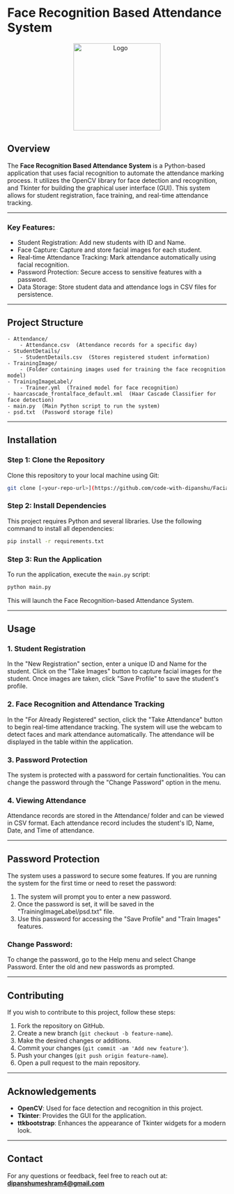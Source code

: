 
# Face Recognition Based Attendance System

<p align="center">
    <img src="https://upload.wikimedia.org/wikipedia/commons/5/57/OpenCV_Logo.png" alt="Logo" width="200"/>
</p>

## Overview

The **Face Recognition Based Attendance System** is a Python-based application that uses facial recognition to automate the attendance marking process. It utilizes the OpenCV library for face detection and recognition, and Tkinter for building the graphical user interface (GUI). This system allows for student registration, face training, and real-time attendance tracking.

---

### Key Features:

<ul>
    <li>Student Registration: Add new students with ID and Name.</li>
    <li>Face Capture: Capture and store facial images for each student.</li>
    <li>Real-time Attendance Tracking: Mark attendance automatically using facial recognition.</li>
    <li>Password Protection: Secure access to sensitive features with a password.</li>
    <li>Data Storage: Store student data and attendance logs in CSV files for persistence.</li>
</ul>

---

## Project Structure

```
- Attendance/
    - Attendance.csv  (Attendance records for a specific day)
- StudentDetails/
    - StudentDetails.csv  (Stores registered student information)
- TrainingImage/
    - (Folder containing images used for training the face recognition model)
- TrainingImageLabel/
    - Trainer.yml  (Trained model for face recognition)
- haarcascade_frontalface_default.xml  (Haar Cascade Classifier for face detection)
- main.py  (Main Python script to run the system)
- psd.txt  (Password storage file)
```

---

## Installation

### Step 1: Clone the Repository
Clone this repository to your local machine using Git:

```bash
git clone [<your-repo-url>](https://github.com/code-with-dipanshu/Facial-Based-Attendance-Monitoring-system.git)
```

### Step 2: Install Dependencies
This project requires Python and several libraries. Use the following command to install all dependencies:

```bash
pip install -r requirements.txt
```



### Step 3: Run the Application
To run the application, execute the `main.py` script:

```bash
python main.py
```

This will launch the Face Recognition-based Attendance System.

---

## Usage

### 1. Student Registration
In the "New Registration" section, enter a unique ID and Name for the student. Click on the "Take Images" button to capture facial images for the student. Once images are taken, click "Save Profile" to save the student's profile.

### 2. Face Recognition and Attendance Tracking
In the "For Already Registered" section, click the "Take Attendance" button to begin real-time attendance tracking. The system will use the webcam to detect faces and mark attendance automatically. The attendance will be displayed in the table within the application.

### 3. Password Protection
The system is protected with a password for certain functionalities. You can change the password through the "Change Password" option in the menu.

### 4. Viewing Attendance
Attendance records are stored in the Attendance/ folder and can be viewed in CSV format. Each attendance record includes the student's ID, Name, Date, and Time of attendance.

---

## Password Protection

The system uses a password to secure some features. If you are running the system for the first time or need to reset the password:
1. The system will prompt you to enter a new password.
2. Once the password is set, it will be saved in the "TrainingImageLabel/psd.txt" file.
3. Use this password for accessing the "Save Profile" and "Train Images" features.

### Change Password:
To change the password, go to the Help menu and select Change Password. Enter the old and new passwords as prompted.

---

## Contributing

If you wish to contribute to this project, follow these steps:

1. Fork the repository on GitHub.
2. Create a new branch (`git checkout -b feature-name`).
3. Make the desired changes or additions.
4. Commit your changes (`git commit -am 'Add new feature'`).
5. Push your changes (`git push origin feature-name`).
6. Open a pull request to the main repository.

---

 

## Acknowledgements

<ul>
    <li><strong>OpenCV</strong>: Used for face detection and recognition in this project.</li>
    <li><strong>Tkinter</strong>: Provides the GUI for the application.</li>
    <li><strong>ttkbootstrap</strong>: Enhances the appearance of Tkinter widgets for a modern look.</li>
</ul>

---

## Contact

For any questions or feedback, feel free to reach out at:  
<strong>dipanshumeshram4@gmail.com</strong>
